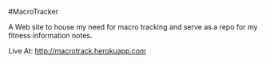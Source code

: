 #MacroTracker

A Web site to house my need for macro tracking and serve as a repo for my fitness information notes.

Live At: http://macrotrack.herokuapp.com
